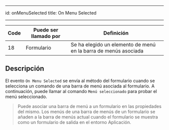 - - -
id: onMenuSelected title: On Menu Selected
- - -

| Code | Puede ser llamado por | Definición                                                      |
| ---- | --------------------- | --------------------------------------------------------------- |
| 18   | Formulario            | Se ha elegido un elemento de menú en la barra de menús asociada |


## Descripción

El evento `On Menu Selected` se envía al método del formulario cuando se selecciona un comando de una barra de menú asociada al formulario. A continuación, puede llamar al comando `Menú seleccionado` para probar el menú seleccionado.

> Puede asociar una barra de menú a un formulario en las propiedades del mismo. Los menús de una barra de menús de un formulario se añaden a la barra de menús actual cuando el formulario se muestra como un formulario de salida en el entorno Aplicación.
